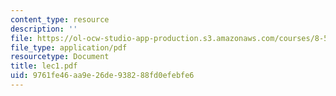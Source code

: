 ```yaml
---
content_type: resource
description: ''
file: https://ol-ocw-studio-app-production.s3.amazonaws.com/courses/8-514-strongly-correlated-systems-in-condensed-matter-physics-fall-2003/9761fe46aa9e26de938288fd0efebfe6_lec1.pdf
file_type: application/pdf
resourcetype: Document
title: lec1.pdf
uid: 9761fe46-aa9e-26de-9382-88fd0efebfe6
---
```

